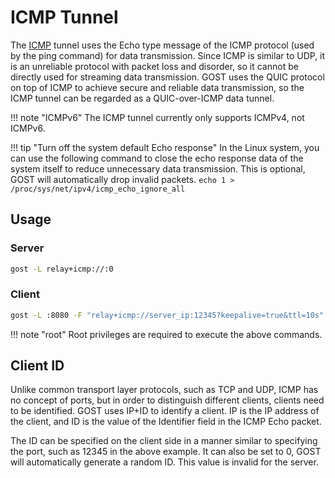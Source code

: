 # ICMP Tunnel

The [ICMP](https://en.wikipedia.org/wiki/Internet_Control_Message_Protocol) tunnel uses the Echo type message of the ICMP protocol (used by the ping command) for data transmission. Since ICMP is similar to UDP, it is an unreliable protocol with packet loss and disorder, so it cannot be directly used for streaming data transmission. GOST uses the QUIC protocol on top of ICMP to achieve secure and reliable data transmission, so the ICMP tunnel can be regarded as a QUIC-over-ICMP data tunnel.

!!! note "ICMPv6"
	The ICMP tunnel currently only supports ICMPv4, not ICMPv6.

!!! tip "Turn off the system default Echo response"
	In the Linux system, you can use the following command to close the echo response data of the system itself to reduce unnecessary data transmission. This is optional, GOST will automatically drop invalid packets.
	```
	echo 1 > /proc/sys/net/ipv4/icmp_echo_ignore_all
	```

## Usage

### Server

```bash
gost -L relay+icmp://:0
```

### Client

```bash
gost -L :8080 -F "relay+icmp://server_ip:12345?keepalive=true&ttl=10s"
```

!!! note "root"
	Root privileges are required to execute the above commands.

## Client ID

Unlike common transport layer protocols, such as TCP and UDP, ICMP has no concept of ports, but in order to distinguish different clients, clients need to be identified. GOST uses IP+ID to identify a client. IP is the IP address of the client, and ID is the value of the Identifier field in the ICMP Echo packet.

The ID can be specified on the client side in a manner similar to specifying the port, such as 12345 in the above example. It can also be set to 0, GOST will automatically generate a random ID. This value is invalid for the server.